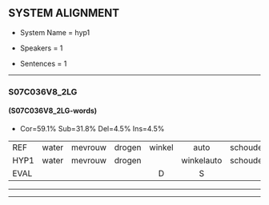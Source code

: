 
## SYSTEM ALIGNMENT

- System Name = hyp1

- Speakers = 1

- Sentences = 1

---

### S07C036V8_2LG

#### (S07C036V8_2LG-words)

- Cor=59.1%	Sub=31.8%	Del=4.5%	Ins=4.5%

|  |  |  |  |  |  |  |  |  |  |  |  |  |  |  |  |  |  |  |  |  |  |  |  |  |  |  |  |  |  |  |  |  |  |  |  |  |  |  |  |  |  |  |  |  |
|:--- |:---:|:---:|:---:|:---:|:---:|:---:|:---:|:---:|:---:|:---:|:---:|:---:|:---:|:---:|:---:|:---:|:---:|:---:|:---:|:---:|:---:|:---:|:---:|:---:|:---:|:---:|:---:|:---:|:---:|:---:|:---:|:---:|:---:|:---:|:---:|:---:|:---:|:---:|:---:|:---:|:---:|:---:|:---:|:---:|
| REF | water | mevrouw | drogen | winkel | auto | schouders | verhaal | koning | moeilijk | speelplaats | drinken | hoofdpijn | regen | vliegtuig | stoppen | opnieuw | * | gooien | sneeuwen | moeder |  | liedje | potlood | fietsbel | vinger |  | dichtbij | meisje | chauffeur | muziek | waarom | * | scheuren | lawaai | zwemmen | vuurwerk | appel | cola | kussen | eerste | circus | kleuren | voetbal | vlinder |
| HYP1 | water | mevrouw | drogen |  | winkelauto | schouders | zoraal | koning | moeilijk | speelplaats | drinken | hoofdpijn | drigen | vliegtuig | stoppen | opnieuw | goei | gooien | sneeuwen | moeder | litjer | potloot | fiets | benr | vinger | dicht | bij | meicie | chauffeur |  | hoezeniq? | waarom? | sceren | lawaai | zwemmen | vurwerk | appel | cola | kussen | eerste | circus | kleuren | voetbal | vinder |
| EVAL |  |  |  | D | S |  | S |  |  |  |  |  | S |  |  |  | S |  |  |  | I | S | S | S |  | I | S | S |  | D | S | S | S |  |  | S |  |  |  |  |  |  |  | S |
---

---
